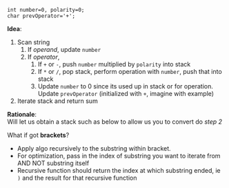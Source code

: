```
int number=0, polarity=0;
char prevOperator='+';
```
**Idea**:
1. Scan string
	1. If *operand*, update `number`
	2. If *operator*,
		1. If `+` or `-`, push `number` multiplied by `polarity` into stack
		2. If `*` or `/`, pop stack, perform operation with `number`, push that into stack
		3. Update `number` to 0 since its used up in stack or for operation. Update `prevOperator` (initialized with `+`, imagine with example)
2. Iterate stack and return sum

**Rationale**:<br/>
Will let us obtain a stack such as below to allow us you to convert do *step 2*

What if got **brackets**?<br/>
- Apply algo recursively to the substring within bracket.
- For optimization, pass in the index of substring you want to iterate from AND NOT substring itself
- Recursive function should return the index at which substring ended, ie `)` and the result for that recursive function
